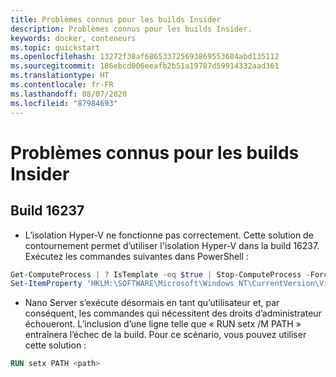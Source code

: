 ```yaml
---
title: Problèmes connus pour les builds Insider
description: Problèmes connus pour les builds Insider.
keywords: docker, conteneurs
ms.topic: quickstart
ms.openlocfilehash: 13272f38af686533725693869553684abd135112
ms.sourcegitcommit: 186ebcd006eeafb2b51a19787d59914332aad361
ms.translationtype: HT
ms.contentlocale: fr-FR
ms.lasthandoff: 08/07/2020
ms.locfileid: "87984693"
---
```

# <a name="known-issues-for-insider-builds"></a>Problèmes connus pour les builds Insider

## <a name="build-16237"></a>Build 16237

- L’isolation Hyper-V ne fonctionne pas correctement. Cette solution de contournement permet d’utiliser l'isolation Hyper-V dans la build 16237. Exécutez les commandes suivantes dans PowerShell :

```PowerShell
Get-ComputeProcess | ? IsTemplate -eq $true | Stop-ComputeProcess -Force
Set-ItemProperty 'HKLM:\SOFTWARE\Microsoft\Windows NT\CurrentVersion\Virtualization\Containers\' -Name TemplateVmCount -Type dword -Value 0 -Force
```

- Nano Server s’exécute désormais en tant qu’utilisateur et, par conséquent, les commandes qui nécessitent des droits d’administrateur échoueront. L’inclusion d’une ligne telle que « RUN setx /M PATH » entraînera l’échec de la build. Pour ce scénario, vous pouvez utiliser cette solution :

```dockerfile
RUN setx PATH <path>
```
